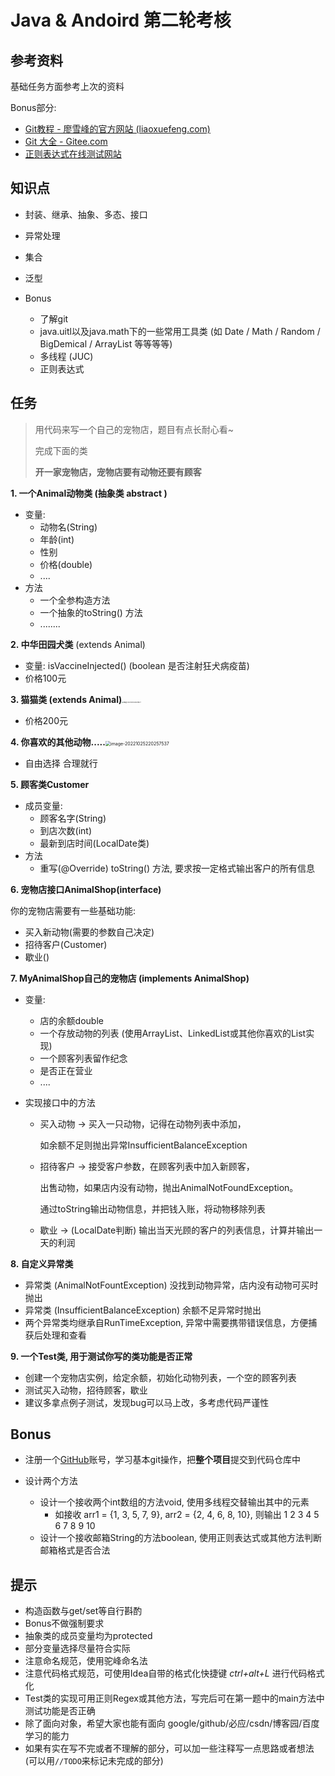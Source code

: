# Java & Andoird 第二轮考核

## 参考资料

基础任务方面参考上次的资料

Bonus部分:

* [Git教程 - 廖雪峰的官方网站 (liaoxuefeng.com)](https://www.liaoxuefeng.com/wiki/896043488029600/)
* [Git 大全 - Gitee.com](https://gitee.com/all-about-git)
* [正则表达式在线测试网站](https://regex101.com/)

## 知识点

* 封装、继承、抽象、多态、接口
* 异常处理
* 集合
* 泛型

* Bonus
  * 了解git 
  * java.uitl以及java.math下的一些常用工具类 (如 Date / Math / Random / BigDemical / ArrayList 等等等等)
  * 多线程 (JUC)
  * 正则表达式

## 任务

> 用代码来写一个自己的宠物店，题目有点长耐心看~
>
> 完成下面的类
>
> **开一家宠物店，宠物店要有动物还要有顾客**

**1. 一个Animal动物类 (抽象类 abstract )**

* 变量:
  * 动物名(String)
  * 年龄(int)
  * 性别
  * 价格(double)
  * ....
* 方法
  * 一个全参构造方法
  * 一个抽象的toString() 方法
  * ........

**2. 中华田园犬类** (extends Animal)<img src="https://gitee.com/sky-dog/note/raw/master/img/202210252201019.jpg" alt="img" style="zoom:3%;" />

* 变量: isVaccineInjected() (boolean 是否注射狂犬病疫苗)
* 价格100元

**3. 猫猫类 (extends Animal)**<img src="https://gitee.com/sky-dog/note/raw/master/img/202210252202619.png" alt="image-20221025220229577" style="zoom:15%;" />

* 价格200元

**4. 你喜欢的其他动物.....**<img src="https://gitee.com/sky-dog/note/raw/master/img/202210252202563.png" alt="image-20221025220257537" style="zoom:50%;" />

* 自由选择 合理就行

**5. 顾客类Customer**

* 成员变量: 
  * 顾客名字(String)
  * 到店次数(int)
  * 最新到店时间(LocalDate类)
* 方法
  * 重写(@Override) toString() 方法, 要求按一定格式输出客户的所有信息

**6. 宠物店接口AnimalShop(interface)**

你的宠物店需要有一些基础功能:

* 买入新动物(需要的参数自己决定)
* 招待客户(Customer)
* 歇业()

**7. MyAnimalShop自己的宠物店 (implements AnimalShop)**

* 变量:

  * 店的余额double
  * 一个存放动物的列表 (使用ArrayList、LinkedList或其他你喜欢的List实现)
  * 一个顾客列表留作纪念
  * 是否正在营业
  * ....

* 实现接口中的方法

  * 买入动物 -> 买入一只动物，记得在动物列表中添加，

    如余额不足则抛出异常InsufficientBalanceException

  * 招待客户 -> 接受客户参数，在顾客列表中加入新顾客，

    出售动物，如果店内没有动物，抛出AnimalNotFoundException。

    通过toString输出动物信息，并把钱入账，将动物移除列表

  * 歇业 -> (LocalDate判断) 输出当天光顾的客户的列表信息，计算并输出一天的利润

**8. 自定义异常类**

* 异常类 (AnimalNotFountException) 没找到动物异常，店内没有动物可买时抛出
* 异常类 (InsufficientBalanceException) 余额不足异常时抛出
* 两个异常类均继承自RunTimeException, 异常中需要携带错误信息，方便捕获后处理和查看

**9. 一个Test类, 用于测试你写的类功能是否正常**

* 创建一个宠物店实例，给定余额，初始化动物列表，一个空的顾客列表
* 测试买入动物，招待顾客，歇业
* 建议多拿点例子测试，发现bug可以马上改，多考虑代码严谨性



## Bonus

* 注册一个[GitHub](https://github.com/)账号，学习基本git操作，把**整个项目**提交到代码仓库中
* 设计两个方法

  * 设计一个接收两个int数组的方法void, 使用多线程交替输出其中的元素
    * 如接收 arr1 = {1, 3, 5, 7, 9}, arr2 = {2, 4, 6, 8, 10}, 则输出 1 2 3 4 5 6 7 8 9 10
  * 设计一个接收邮箱String的方法boolean, 使用正则表达式或其他方法判断邮箱格式是否合法

## 提示

* 构造函数与get/set等自行斟酌
* Bonus不做强制要求
* 抽象类的成员变量均为protected
* 部分变量选择尽量符合实际
* 注意命名规范，使用驼峰命名法
* 注意代码格式规范，可使用Idea自带的格式化快捷键 *ctrl+alt+L* 进行代码格式化
* Test类的实现可用正则Regex或其他方法，写完后可在第一题中的main方法中测试功能是否正确
* 除了面向对象，希望大家也能有面向 google/github/必应/csdn/博客园/百度 学习的能力
* 如果有实在写不完或者不理解的部分，可以加一些注释写一点思路或者想法 (可以用`//TODO`来标记未完成的部分)

